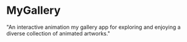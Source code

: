 # MyGallery
"An interactive animation my gallery app for exploring and enjoying a diverse collection of animated artworks."
